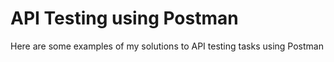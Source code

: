 # API Testing using Postman

Here are some examples of my solutions to API testing tasks using Postman
